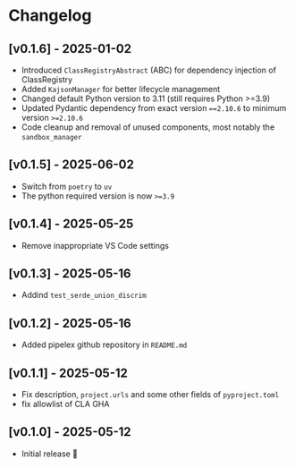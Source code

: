 # Changelog

## [v0.1.6] - 2025-01-02

- Introduced `ClassRegistryAbstract` (ABC) for dependency injection of ClassRegistry
- Added `KajsonManager` for better lifecycle management
- Changed default Python version to 3.11 (still requires Python >=3.9)
- Updated Pydantic dependency from exact version `==2.10.6` to minimum version `>=2.10.6`
- Code cleanup and removal of unused components, most notably the `sandbox_manager`

## [v0.1.5] - 2025-06-02

- Switch from `poetry` to `uv`
- The python required version is now `>=3.9`

## [v0.1.4] - 2025-05-25

- Remove inappropriate VS Code settings

## [v0.1.3] - 2025-05-16

- Addind `test_serde_union_discrim`

## [v0.1.2] - 2025-05-16

- Added pipelex github repository in `README.md`

## [v0.1.1] - 2025-05-12

- Fix description, `project.urls` and some other fields of `pyproject.toml`
- fix allowlist of CLA GHA

## [v0.1.0] - 2025-05-12

- Initial release 🎉
